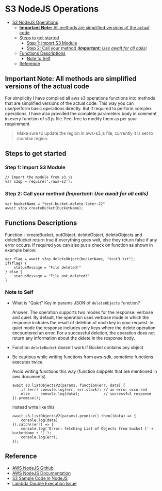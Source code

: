# S3 NodeJS Operations

- [S3 NodeJS Operations](#s3-nodejs-operations)
  - [**Important Note:** All methods are simplified versions of the actual code](#important-note-all-methods-are-simplified-versions-of-the-actual-code)
  - [Steps to get started](#steps-to-get-started)
    - [Step 1: Import S3 Module](#step-1-import-s3-module)
    - [Step 2: Call your method *(**Important:** Use await for all calls)*](#step-2-call-your-method-important-use-await-for-all-calls)
  - [Functions Descriptions](#functions-descriptions)
    - [Note to Self](#note-to-self)
  - [Reference](#reference)

## **Important Note:** All methods are simplified versions of the actual code

For simplicity I have compiled all aws s3 operations functions into methods that are simplified versions of the actual code. This way you can use/perform basic operations directly. But if required to perform complex operations, I have also provided the complete parameters body in comment in every function of s3.js file. Feel free to modify them as per your requirement.

> Make sure to update the region in aws-s3.js file, currently it is set to mumbai region.

## Steps to get started

### Step 1: Import S3 Module

```nodejs
// Import the module from s3.js
var s3op = require('./aws-s3');
```

### Step 2: Call your method *(**Important:** Use await for all calls)*

```nodejs
var bucketName = "test-bucket-delete-later-22"
await s3op.createBucket(bucketName);
```

## Functions Descriptions

Function - createBucket, putObject, deleteObject, deleteObjects and deleteBucket return true if everything goes well, else they return false if any error occurs. If required you can also put a check on function as shown in example below:

```nodejs
var flag = await s3op.deleteObject(bucketName, "test3.txt");
if(flag) {
    statusMessage = "File deleted!"
} else {
    statusMessage = "File not deleted!"
}
```

### Note to Self

- What is "Quiet" Key in params JSON of `deleteObjects` function?

    Answer: The operation supports two modes for the response: verbose and quiet. By default, the operation uses verbose mode in which the response includes the result of deletion of each key in your request. In quiet mode the response includes only keys where the delete operation encountered an error. For a successful deletion, the operation does not return any information about the delete in the response body.

- Function `deleteBucket` doesn't work if Bucket contains any object

- Be cautious while writing functions from aws-sdk, sometime functions executes twice.

    Avoid writing functions this way (function snippets that are mentioned in aws documents)

    ```nodejs
    await s3.listObjectsV2(params, function(err, data) {
        if (err) console.log(err, err.stack); // an error occurred
        else     console.log(data);           // successful response
    }).promise();
    ```

    Instead write like this

    ```nodejs
    await s3.listObjectsV2(params).promise().then((data) => {
        console.log(data)
    }).catch((err) => {
        console.log('Error: fetching List of Objects from bucket [' + bucketName + ']');
        console.log(err);
    });
    ```

## Reference

- [AWS NodeJS Github](https://github.com/aws/aws-sdk-js#in-nodejs-1)
- [AWS NodeJS Documentation](https://docs.aws.amazon.com/AWSJavaScriptSDK/latest/AWS/S3.html)
- [S3 Sample Code in NodeJS](https://docs.aws.amazon.com/sdk-for-javascript/v2/developer-guide/s3-example-creating-buckets.html)
- [Lambda Double Execution Issue](https://stackoverflow.com/questions/47635928/node-js-aws-promise-triggered-twice)
